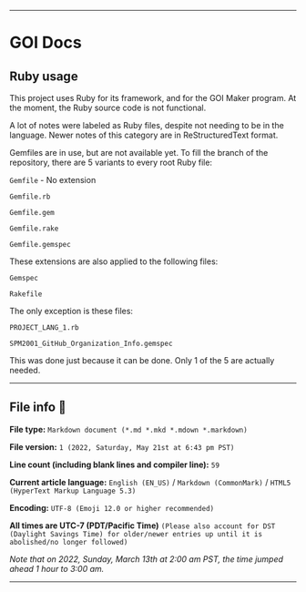 
***

# GOI Docs

## Ruby usage

This project uses Ruby for its framework, and for the GOI Maker program. At the moment, the Ruby source code is not functional.

A lot of notes were labeled as Ruby files, despite not needing to be in the language. Newer notes of this category are in ReStructuredText format.

Gemfiles are in use, but are not available yet. To fill the branch of the repository, there are 5 variants to every root Ruby file:

`Gemfile` - No extension

`Gemfile.rb`

`Gemfile.gem`

`Gemfile.rake`

`Gemfile.gemspec`

These extensions are also applied to the following files:

`Gemspec`

`Rakefile`

The only exception is these files:

`PROJECT_LANG_1.rb`

`SPM2001_GitHub_Organization_Info.gemspec`

This was done just because it can be done. Only 1 of the 5 are actually needed.

***

## File info 📜

**File type:** `Markdown document (*.md *.mkd *.mdown *.markdown)`

**File version:** `1 (2022, Saturday, May 21st at 6:43 pm PST)`

**Line count (including blank lines and compiler line):** `59`

**Current article language:** `English (EN_US)` / `Markdown (CommonMark)` / `HTML5 (HyperText Markup Language 5.3)`

**Encoding:** `UTF-8 (Emoji 12.0 or higher recommended)`

**All times are UTC-7 (PDT/Pacific Time)** `(Please also account for DST (Daylight Savings Time) for older/newer entries up until it is abolished/no longer followed)`

_Note that on 2022, Sunday, March 13th at 2:00 am PST, the time jumped ahead 1 hour to 3:00 am._

<!-- **You may need special rendering support for the `<details>` HTML tag being used in this document** !-->

***
